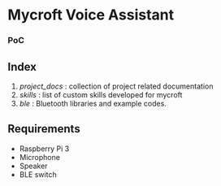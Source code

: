 # Mycroft Voice Assistant
### PoC

## Index
1. *project_docs* :  collection of project related documentation
2. *skills* : list of custom skills developed for mycroft
3. *ble* : Bluetooth libraries and example codes.

## Requirements
* Raspberry Pi 3
* Microphone
* Speaker
* BLE switch

